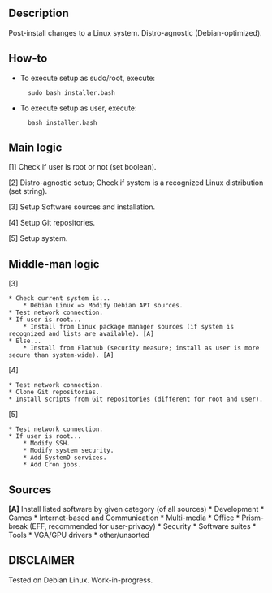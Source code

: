 ## Description
Post-install changes to a Linux system. Distro-agnostic (Debian-optimized).

## How-to
* To execute setup as sudo/root, execute:

        sudo bash installer.bash

* To execute setup as user, execute:

        bash installer.bash

## Main logic
[1] Check if user is root or not (set boolean).

[2] Distro-agnostic setup; Check if system is a recognized Linux distribution (set string).

[3] Setup Software sources and installation.

[4] Setup Git repositories.

[5] Setup system.

## Middle-man logic
[3]

    * Check current system is...
        * Debian Linux => Modify Debian APT sources.
    * Test network connection.
    * If user is root...
        * Install from Linux package manager sources (if system is recognized and lists are available). [A]
    * Else...
        * Install from Flathub (security measure; install as user is more secure than system-wide). [A]

[4]

    * Test network connection.
    * Clone Git repositories.
    * Install scripts from Git repositories (different for root and user).

[5]

    * Test network connection.
    * If user is root...
        * Modify SSH.
        * Modify system security.
        * Add SystemD services.
        * Add Cron jobs.

## Sources

**[A]** Install listed software by given category (of all sources)
    * Development
    * Games
    * Internet-based and Communication
    * Multi-media
    * Office
    * Prism-break (EFF, recommended for user-privacy)
    * Security
    * Software suites
    * Tools
    * VGA/GPU drivers
    * other/unsorted

## DISCLAIMER
Tested on Debian Linux. Work-in-progress.